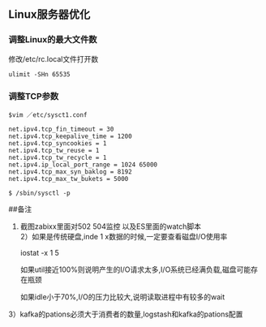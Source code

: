 ## Linux服务器优化

### 调整Linux的最大文件数

修改/etc/rc.local文件打开数
    
    ulimit -SHn 65535
    
### 调整TCP参数

    $vim ／etc/sysct1.conf
        
	net.ipv4.tcp_fin_timeout = 30
	net.ipv4.tcp_keepalive_time = 1200
	net.ipv4.tcp_syncookies = 1
	net.ipv4.tcp_tw_reuse = 1
	net.ipv4.tcp_tw_recycle = 1
	net.ipv4.ip_local_port_range = 1024 65000
	net.ipv4.tcp_max_syn_baklog = 8192
	net.ipv4.tcp_max_tw_bukets = 5000
	
    $ /sbin/sysctl -p


##备注
  
 1) 截图zabixx里面对502 504监控 以及ES里面的watch脚本  
 2）如果是传统硬盘,inde   1 x数据的时候,一定要查看磁盘I/O使用率
 
     iostat -x 1 5
     
     如果util接近100%则说明产生的I/O请求太多,I/O系统已经满负载,磁盘可能存在瓶颈
     
     如果idle小于70%,I/O的压力比较大,说明读取进程中有较多的wait
     
  3）kafka的pations必须大于消费者的数量,logstash和kafka的pations配置
     
